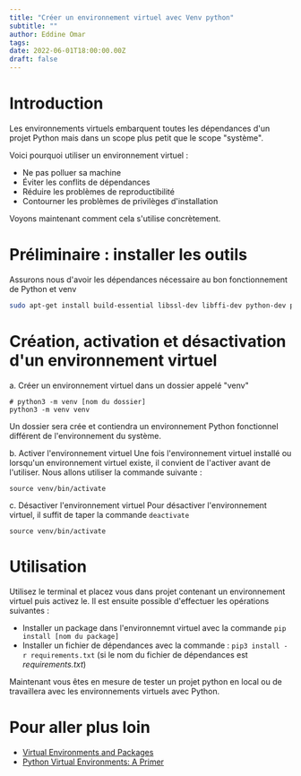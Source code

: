 ```yaml
---
title: "Créer un environnement virtuel avec Venv python"
subtitle: ""
author: Eddine Omar
tags: 
date: 2022-06-01T18:00:00.00Z
draft: false
---
```

# Introduction
Les environnements virtuels embarquent toutes les dépendances d'un projet Python mais dans un scope plus petit que le scope "système".

Voici pourquoi utiliser un environnement virtuel :
 * Ne pas polluer sa machine
 * Éviter les conflits de dépendances
 * Réduire les problèmes de reproductibilité
 * Contourner les problèmes de privilèges d'installation

Voyons maintenant comment cela s'utilise concrètement.

# Préliminaire : installer les outils
Assurons nous d'avoir les dépendances nécessaire au bon fonctionnement de Python et venv
```bash
sudo apt-get install build-essential libssl-dev libffi-dev python-dev python3-venv
```

# Création, activation et désactivation d'un environnement virtuel
a. Créer un environnement virtuel dans un dossier appelé "venv"
```
# python3 -m venv [nom du dossier]
python3 -m venv venv
```
Un dossier sera crée et contiendra un environnement Python fonctionnel différent de l'environnement du système.

b. Activer l'environnement virtuel
Une fois l'environnement virtuel installé ou lorsqu'un environnement virtuel existe, il convient de l'activer avant de l'utiliser.
Nous allons utiliser la commande suivante :
```
source venv/bin/activate
```

c. Désactiver l'environnement virtuel
Pour désactiver l'environnement virtuel, il suffit de taper la commande `deactivate`
```
source venv/bin/activate
```

# Utilisation
Utilisez le terminal et placez vous dans projet contenant un environnement virtuel puis activez le.
Il est ensuite possible d'effectuer les opérations suivantes :
 - Installer un package dans l'environnemnt virtuel avec la commande `pip install [nom du package]`
 - Installer un fichier de dépendances avec la commande : `pip3 install -r requirements.txt` (si le nom du fichier de dépendances est *requirements.txt*)
 

Maintenant vous êtes en mesure de tester un projet python en local ou de travaillera avec les environnements virtuels avec Python.

# Pour aller plus loin
 * [Virtual Environments and Packages](https://docs.python.org/3/tutorial/venv.html)
 * [Python Virtual Environments: A Primer](https://realpython.com/python-virtual-environments-a-primer/)
